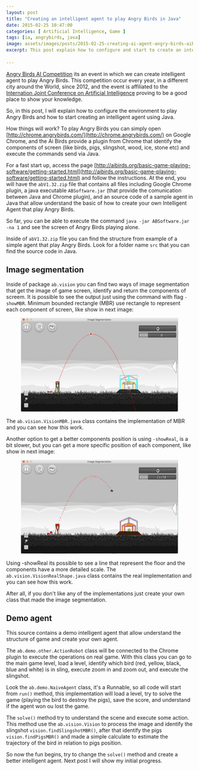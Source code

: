 ```yaml
---
layout: post
title: "Creating an intelligent agent to play Angry Birds in Java"
date: 2015-02-25 10:47:00
categories: [ Artificial Intelligence, Game ]
tags: [ia, angrybirds, java]
image: assets/images/posts/2015-02-25-creating-ai-agent-angry-birds-aibirds.png
excerpt: This post explain how to configure and start to create an intelligent agent to play Angry Birds.

---
```


[Angry Birds AI Competition](http://aibirds.org/) its an event in which we can create intelligent agent to play Angry Birds. This competition occur every year, in a different city around the World, since 2012, and the event is affiliated to the [Internation Joint Conference on Artificial Intelligence](http://ijcai-15.org/) proving to be a good place to show your knowledge.

So, in this post, I will explain how to configure the environment to play Angry Birds and how to start creating an intelligent agent using Java.

How things will work? To play Angry Birds you can simply open [http://chrome.angrybirds.com/](http://chrome.angrybirds.com/) on Google Chrome, and the Ai Birds provide a plugin from Chrome that identify the components of screen (like birds, pigs, slingshot, wood, ice, stone etc) and execute the commands send via Java.

For a fast start up, access the page [http://aibirds.org/basic-game-playing-software/getting-started.html](http://aibirds.org/basic-game-playing-software/getting-started.html) and follow the instructions. At the end, you will have the `abV1.32.zip` file that contains all files including Google Chrome plugin, a java executable `ABSoftware.jar` (that provide the comunication between Java and Chrome plugin), and an source code of a sample agent in Java that allow understand the basic of how to create your own Intelligent Agent that play Angry Birds.

So far, you can be able to execute the command `java -jar ABSoftware.jar -na 1` and see the screen of Angry Birds playing alone.

Inside of `abV1.32.zip` file you can find the structure from example of a simple agent that play Angry Birds. Look for a folder name `src` that you can find the source code in Java.

## Image segmentation

Inside of package `ab.vision` you can find two ways of image segmentation that get the image of game screen, identify and return the components of screem. It is possible to see the output just using the command with flag `-showMBR`. Minimum bounded rectangle (MBR) use rectangle to represent each component of screen, like show in next image:

<figure>
    <a href="/assets/images/posts/2015-02-25-creating-ai-agent-angry-birds-showMBR.png"><img src="/assets/images/posts/2015-02-25-creating-ai-agent-angry-birds-showMBR.png" alt="Image Segmentation MBR."></a>
</figure>

The `ab.vision.VisionMBR.java` class contains the implementation of MBR and you can see how this work.

Another option to get a better components position is using `-showReal`, is a bit slower, but you can get a more specific position of each component, like show in next image:

<figure>
    <a href="/assets/images/posts/2015-02-25-creating-ai-agent-angry-birds-showReal.png"><img src="/assets/images/posts/2015-02-25-creating-ai-agent-angry-birds-showReal.png" alt="Image Segmentation Real."></a>
</figure>

Using -showReal its possible to see a line that represent the floor and the components have a more detailed scale. The `ab.vision.VisionRealShape.java` class contains the real implementation and you can see how this work.

After all, if you don't like any of the implementations just create your own class that made the image segmentation.

## Demo agent

This source contains a demo intelligent agent that allow understand the structure of game and create your own agent.

The `ab.demo.other.ActionRobot` class will be connected to the Chrome plugin to execute the operations on real game. With this class you can go to the main game level, load a level, identify which bird (red, yellow, black, blue and white) is in sling, execute zoom in and zoom out, and execute the slingshot.

Look the `ab.demo.NaiveAgent` class, it's a Runnable, so all code will start from `run()` method, this implementation will load a level, try to solve the game (playing the bird to destroy the pigs), save the score, and understand if the agent won ou lost the game.

The `solve()` method try to understand the scene and execute some action. This method use the `ab.vision.Vision` to process the image and identify the slingshot `vision.findSlingshotMBR()`, after that identify the pigs `vision.findPigsMBR()` and made a simple calculate to estimate the trajectory of the bird in relation to pigs position.

So now the fun begins, try to change the `solve()` method and create a better intelligent agent. Next post I will show my initial progress.
